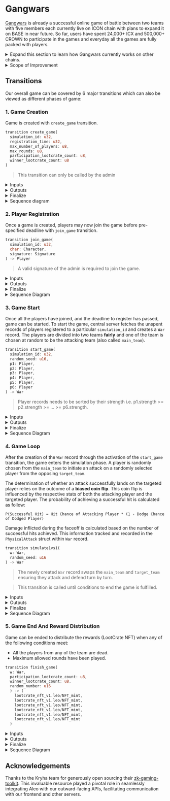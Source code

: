 # Gangwars

[Gangwars](https://war.gangstaverse.co/) is already a successful online game of battle between two teams with five members each currently live on ICON chain with plans to expand it on BASE in near future. So far, users have spent 24,000+ ICX and 500,000+ CROWN to participate in the games and everyday all the games are fully packed with players.

<details>

<summary> Expand this section to learn how Gangwars currently works on other chains. </summary>

## High Level Overview of Gangwars as on other public mainstream chains

The current version of the game as running on the ICON can be briefly summarized with the following points:

### Game Setup and Registration

First, the game administrator initiates the game on the ICON blockchain and announces the starting time of the battle along with the registration deadline. To participate, players must register with a player character Non-Fungible Token (NFT) on the blockchain. Each NFT encapsulates attributes that determine the player's strength, weapons, hit chance, damage chance, and more. Learn more about these attributes [here](https://gangstaverse.medium.com/gangwars-introducing-primary-and-secondary-stats-e236050f33dc).

> Note: This happens fully on chain.

### Team Formation and Balancing:

Once the registration deadline is reached, a centralized server retrieves the NFTs of the registered players and divides them into two teams, aiming to balance the teams' overall strength. This ensures a fair and competitive gameplay experience.

> Note: This happens off-chain.

### Simulation

#### Battle Modes

The battles are initiated within the centralized server. Various battle modes are available, and one of these modes is randomly selected for each round. These modes include "One vs One," where one player is chosen from each team, and "Two vs One," involving two players from the first team against one player from the second team. The game offers over 20 such battle modes, each offering unique combinations of players and weapons. The full list of available modes can be viewed on the Gangwars platform.

#### Attack Mechanism and Damage Calculation

During battles, attacks are executed based on the chosen mode. To decide if a attack landed on the targeted player, a biased coin is flipped. The probability for landing a attack as well as the damage is based on the stats of both the attacking player and the targeted player.
`P(Successful Hit) = Hit Chance of Attacking Player * (1 - Dodge Chance of Dodged Player)`

#### Medic Kits and Recovery:

Players have the option to employ medic kits to restore their health during battles. This adds an element of strategy as players must decide when to use these resources to maximize their chances of survival.

#### Progression and Rounds:

The game progresses through multiple rounds of battles or face-offs between the two teams. Teams alternate between roles as attackers and targets, creating a dynamic and engaging gameplay loop. The game's frontend displays these events with symbolic representations and narrations that enhance the overall immersive experience.

Learn more about simulation and core mechanics [here](https://gangstaverse.medium.com/gangwars-core-mechanics-4d40dfa9ad17)

> Note: This happens off-chain.

### Victory Conditions and Rewards:

The game concludes when all players from one of the teams have been defeated. The winning team is declared, and this information is updated on the blockchain. The event logs are pushed to Arweave. Players from the victorious team are rewarded with on-chain assets, adding an incentive for strategic gameplay and teamwork. These assets can be used to further enhance NFT's stats.

</details>

<details>
<summary>Scope of Improvement</summary>

### Scope of Improvement

The game on ICON is well appreciated by the community, yet we see some scope of improvement:

- Everything is fine upto the user registration phase. But when it comes to team division we try to balance team such that total strength of each team is comparable. This task is handled by a central server and is not verified. The impact of creating a biased team could lead to predictable win to the team favored by the server.
- Another important part which could be done any better is using **verifiable randomness** i.e. proving spectators that we are making moves based on randomness for choosing the mode of battle and the players in each round.

In short, we need a way to validate our offchain actions which could have significant impact on end outcomes.

# Gangwars on Aleo

With Aleo we are trying to implement a verifiable version of Gangwars. Before we begin with actual flow of how our game is made verifiable by using Aleo it is recommended to get familiarized with Aleo Blockchain, Zero Knowledge Proof and Zero Knowledge Succicnt Non-Interactive Arguments of Knowledge \(zk-snarks\).

## Randomness

Critical part of game engine is the use of randomness. Randomness is used in each round to :

- select a attacking (main) player and targeted player
- determine if the targeted player dodged the attack
- determine if the attack actually landed
- determine if the landed attack was critical

In our game,

- In each transition where we make moves randomly we need to use the random number available on Aleo chain.
- For the first time random number is seeded by `start_game` transition.
- After that while making every transition call the random number should be supplied along with other necessary parameters.
- The transition will make use of random number to decide any actions which requires verifiable randomness. Please refer to game_loop transition for better insight.
- When all the necessary computations of attacks are done we regenerate a random number by xoring the current Aleo's random number given by `ChaCha::rand_u16()` with the previous one and update it on chain.
- This loop continues until game end.

Generic Flow diagram of this process is as shown in the image below:

![Sequence Diagram of Game Creation ](https://drive.google.com/uc?id=1pMJN-HOJua8MeCeeLfm6M1YZrP4y-1ZW)
[View image in Draw.io](https://drive.google.com/file/d/1UNgYdlVOPSd29BLWDDHIMWjPppl4Bt9r/view?usp=sharing)

> Note: we are supplying random number, which is stored in previous transition call, in each transition call. It is mainly because we have used `ChaCha::rand_u16()` in finalize block which gives us current random number from Aleo chain which changes depending upon transactions and block formation. For proving our random move we cannot rely on live onchain random value which changes frequently. Instead we use the one that we have saved in a transition call and generate proof of using it and update it with **current random number xored with previous one** for next transition call. And so on.

> #### How do we prove random moves in Gangwars on Aleo?

### Major differences in implemention of Gangwars on Aleo as compared to Aleo on other mainstream public chains

- The most important difference is the random moves being verifiable. Players no more need to trust our central server for an honest gameplay.
- For this specfic phase of submission
  - Gangwars with 3 players in each team with the plan of expanding it to 5 vs 5.
  - Also there will only be one mode \(1 vs 1 mode\) of attack instead of 20+ modes.

</details>

## Transitions

Our overall game can be covered by 6 major transitions which can also be viewed as different phases of game:

### 1. Game Creation

Game is created with `create_game` transition.

```rust
transition create_game(
  simulation_id: u32,
  registration_time: u32,
  max_number_of_players: u8,
  max_rounds: u8,
  participation_lootcrate_count: u8,
  winner_lootcrate_count: u8
)
```

> This transition can only be called by the admin

<details>
<summary> Inputs </summary>

#### Inputs

- **simulation_id**: A unique identifier for a particular game. No two game can have the same id.
- **registration_time**: Duration (in blocks) to which players can join the game. It is added with `block.height` to get `deadline_to_register`.
- **max_number_of_players**: Max number of players that can join the particular war. For our case it is always 6.
- **max_rounds** (Max allowed faceoffs) Max times the simulation will be run for this game.
- participation_lootcrate_count: `Lootcrate NFT` to be received upon participation
- **winner_lootcrate_count**: Additional `Lootcrate NFT` to be recieved upon win.
</details>

<details>
<summary> Outputs </summary>

#### Ouputs

The transition does not have any outputs.

</details>

<details>
<summary> Finalize </summary>

#### Finalize

```rust
finalize create_game(
  simulation_id: u32,
  registration_time: u32,
  max_number_of_players: u8,
  max_rounds: u8,
  participation_lootcrate_count: u8,
  winner_lootcrate_count: u8
)
```

The input parameters to the finalize statement is stored on chain in a mapping with `simulation_id` as key into the `GangwarSettings` struct as value.

```rust
struct GangwarSettings {
  created_at: u32,
  deadline_to_register: u32,
  max_number_of_players: u8,
  max_rounds: u8,
  participation_lootcrate_count: u8,
  winner_lootcrate_count: u8,
  registered_players: u8,
  random_number: u16
}
```

- **created_at**: `block.height`
- **deadline_to_register**: `block.height` + `registration_time`
- **max_number_of_players**: Max number of players that can join the particular war. For our case it is always 6.
- **max_rounds** (Max allowed faceoffs) Max times the simulation will be run for this game.
- **participation_lootcrate_count**: `Lootcrate NFT` to be received upon participation.
- **winner_lootcrate_count**: Additional `Lootcrate NFT` to be recieved upon win.
- **registered_players**: Number of players who have joined this gangwar. Initially set to 0.
- **random_number**: `ChaCha::rand_u16()`

</details>

<details>
<summary> Sequence diagram </summary>

#### Sequence Diagram

![Sequence Diagram of Game Creation](https://drive.google.com/uc?id=1BMkJJbViWwZK1ZWlO5PBGTvb7M-n0zjM)

[View image in Draw.io](https://drive.google.com/file/d/1UNgYdlVOPSd29BLWDDHIMWjPppl4Bt9r/view?usp=sharing)

</details>

### 2. Player Registration

Once a game is created, players may now join the game before pre-specified deadline with `join_game` transition.

```rust
transition join_game(
  simulation_id: u32,
  char: Character,
  signature: Signature
) -> Player
```

> A valid signature of the admin is required to join the game.

<details>
<summary> Inputs </summary>

#### Inputs

- **simulation_id**: A unique identifier for a particular game.
- **char**: A Character struct
- **signature**: Signature of admin

Character is a struct that defines the attributes of the player. Each character has `PrimaryStats`, `SecondaryStats` and a `Weapon`. These attributes are responsible for the outcome in a battle.

```rust
struct Character {
    nft_id: u16,
    player_addr: address,
    primary_stats: PrimaryStats,
    secondary_stats: SecondaryStats,
    primary_equipment: Weapon,
}
```

> To check the signature of the admin, we required something similar to `ecrecover` on Aleo. Since we couldn't find something similar, we instead implemented Schnorr Signature Algorithm in Leo.

Players have the opportunity to choose their player character from a collection of characters available. These characters are based on actual NFTs on ICON Blockchain. To initiate this process, players make a selection request to our centralized server, which holds authorization to sign the player character. The centralized server responds by providing the `Character` along with its associated attributes and a `Signature`.

After acquiring the `Character` and `Signature`, players can join the game using **Leo Wallet**.

</details>

<details>
<summary> Outputs </summary>

#### Output

This creates a `Player` record in the ownership of the admin. The `Player` record is defined as:

```rust
record Player {
  owner: address,
  simulation_id: u32,
  char: Character
}
```

</details>

<details>
<summary> Finalize</summary>

#### Finalize

On each finalize, a new random_number is saved in the mapping as:
`gangwar_settings[simulation_id].random_number = gangwar_settings[simulation_id].random_number xor ChaCha::rand_u16()`

This ensures that the `random_number` that is used later in simulation is not influenced by the admin.

</details>

<details>
<summary> Sequence Diagram </summary>

#### Sequence Diagram

![Sequence Diagram of Game Creation ](https://drive.google.com/uc?id=1uIFQv9X5OsRSDLvBd0Ys3S-tHgH96Lnq)
[View image in Draw.io](https://drive.google.com/file/d/1UNgYdlVOPSd29BLWDDHIMWjPppl4Bt9r/view?usp=sharing)

</details>

### 3. Game Start

Once all the players have joined, and the deadline to register has passed, game can be started. To start the game, central server fetches the unspent records of players registered to a particular `simulation_id` and creates a `War` record. The players are divided into two teams **fairly** and one of the team is chosen at random to be the attacking team (also called `main_team`).

```rust
transition start_game(
  simulation_id: u32,
  random_seed: u16,
  p1: Player,
  p2: Player,
  p3: Player,
  p4: Player,
  p5: Player,
  p6: Player
) -> War
```

> Player records needs to be sorted by their strength i.e. p1.strength >= p2.strength >= ... >= p6.strength.

<details>
<summary> Inputs </summary>

#### Inputs

- **simulation_id**: A unique identifier for a particular game.
- **random_seed**: Random number for the `simulation_id`. This must be the same value that is stored on the mapping.
- **p1**: Player Record
- **p2**: Player Record
- **p3**: Player Record
- **p4**: Player Record
- **p5**: Player Record
- **p6**: Player Record

> Although, sort could have been implemented within Leo program, we decided to do it outside and simply verify it. It helped us save computation time.

</details>

<details>
<summary> Outputs </summary>
This creates a `War` record in the ownership of the admin. War record is used to maintain onchain state of the gangwars game with following declaration:
The `War` record is implemented as:

```rust
record War {
    owner: address,
    simulation_id: u32,
    round: u8,
    main_team: Team,
    target_team: Team,
    physical_attack: PhysicalAttack
}
```

`Team` is a simple struct that holds the players belonging together. It is implemented as:

```rust
struct Team {
  p1: Character,
  p2: Character,
  p3: Character
}
```

`PhysicalAttack` is used to represent the event that happened for a particular round. It is implemented as:

```rust
struct PhysicalAttack {
    main: u8, // Index of the main (attacking) player
    target: u8, // Index of the targeted player
    is_dodged: bool, // Whether the attack was dodged by targeted player
    is_critical: bool, // Whether the hit by main player was critical.
    total_normal_hits: u16, // Total hits
    total_critical_hits: u16, // Total critical hits. Critical hits cause 2X damage.
    damage: u16 // Actual damage to the targeted player
}
```

</details>

<details>
<summary> Finalize</summary>

#### Finalize

On each finalize, a new random_number is saved in the mapping as:
`gangwar_settings[simulation_id].random_number = gangwar_settings[simulation_id].random_number xor ChaCha::rand_u16()`

This ensures that the `random_number` that is used later in simulation is not influenced by the admin.

</details>

<details>
<summary> Sequence Diagram </summary>

#### Sequence Diagram

![Sequence Diagram of Game Creation ](https://drive.google.com/uc?id=10LDWXKCX9c7cu10sLclCMMexUkbMGXfW)
[View image in Draw.io](https://drive.google.com/file/d/1UNgYdlVOPSd29BLWDDHIMWjPppl4Bt9r/view?usp=sharing)

</details>

### 4. Game Loop

After the creation of the `War` record through the activation of the `start_game` transition, the game enters the simulation phase. A player is randomly chosen from the `main_team` to initiate an attack on a randomly selected player from the opposing `target_team`.

The determination of whether an attack successfully lands on the targeted player relies on the outcome of a **biased coin flip**. This coin flip is influenced by the respective stats of both the attacking player and the targeted player. The probability of achieving a successful hit is calculated as follow:

`P(Successful Hit) = Hit Chance of Attacking Player * (1 - Dodge Chance of Dodged Player)`

Damage inflicted during the faceoff is calculated based on the number of successful hits achieved. This information tracked and recorded in the `PhysicalAttack` struct within `War` record.

```rust
transition simulate1vs1(
  w: War,
  random_seed: u16
) -> War
```

> The newly created `War` record swaps the `main_team` and `target_team` ensuring they attack and defend turn by turn.

> This transition is called until conditions to end the game is fulfilled.

<details>
<summary> Inputs </summary>

#### Inputs

- **w**: Unspent `War` record. Only 1 unspent `War` record exist for a particular `simualtion_id`.
- **random_seed**: Random number for the `simulation_id`. This must be the same value that is stored on the mapping.

</details>

<details>
<summary> Outputs </summary>
A new `War` record is created at every gameloop.
</details>

<details>
<summary> Finalize</summary>

#### Finalize

On each finalize, we ensure that we are using the saved randomness. Then we updated the saved randomness as:
`gangwar_settings[simulation_id].random_number = gangwar_settings[simulation_id].random_number xor ChaCha::rand_u16()`

</details>

<details>
<summary> Sequence Diagram </summary>

#### Sequence Diagram

![Sequence Diagram of Game Creation ](https://drive.google.com/uc?id=1aWqFNPi_aQAzFoftXE891Xyf88JHg6RW)
[View image in Draw.io](https://drive.google.com/file/d/1UNgYdlVOPSd29BLWDDHIMWjPppl4Bt9r/view?usp=sharing)

</details>

### 5. Game End And Reward Distribution

Game can be ended to distribute the rewards \(LootCrate NFT\) when any of the following conditions meet:

- All the players from any of the team are dead.
- Maximum allowed rounds have been played.

```rust
transition finish_game(
  w: War,
  participation_lootcrate_count: u8,
  winner_lootcrate_count: u8,
  random_number: u16
  ) -> (
    lootcrate_nft_v1.leo/NFT_mint,
    lootcrate_nft_v1.leo/NFT_mint,
    lootcrate_nft_v1.leo/NFT_mint,
    lootcrate_nft_v1.leo/NFT_mint,
    lootcrate_nft_v1.leo/NFT_mint,
    lootcrate_nft_v1.leo/NFT_mint
  )
```

<details>
<summary> Inputs </summary>

#### Inputs

- **w**: Unspent `War` record.
- **participation_lootcrate_count**: Number of NFTs to be received upon participation.
- **winner_lootcrate_count**: Number of additional NFTs to be received upon upon.
- **random_seed**: This is used to break a tie.

</details>

<details>
<summary> Outputs </summary>
`NFT_mint` record is minted for all the participants and the winners based on the initial value set in the mapping. The `NFT_mint` record can be later used to claim NFTs once they are added on `lootcrate_nft_v1`. These NFTs will be used to enhance `Character's` in the next version of the game.
</details>

<details>
<summary> Finalize</summary>

#### Finalize

We ensure that the conditions to end the game has actually been met and the rewards has been distributed properly.

</details>

<details>
<summary> Sequence Diagram </summary>

#### Sequence Diagram

</details>

## Acknowledgements

Thanks to the Kryha team for generously open sourcing their [zk-gaming-toolkit](https://github.com/kryha/zk-gaming-toolkit). This invaluable resource played a pivotal role in seamlessly integrating Aleo with our outward-facing APIs, facilitating communication with our frontend and other servers.
